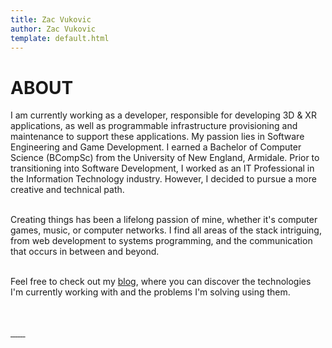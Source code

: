```yaml
---
title: Zac Vukovic
author: Zac Vukovic
template: default.html
---
```


# ABOUT

I am currently working as a developer, responsible for developing 3D & XR applications, as well as programmable infrastructure provisioning and maintenance to support these applications. My passion lies in Software Engineering and Game Development. I earned a Bachelor of Computer Science (BCompSc) from the University of New England, Armidale. Prior to transitioning into Software Development, I worked as an IT Professional in the Information Technology industry. However, I decided to pursue a more creative and technical path.<br /><br />

Creating things has been a lifelong passion of mine, whether it's computer games, music, or computer networks. I find all areas of the stack intriguing, from web development to systems programming, and the communication that occurs in between and beyond.<br /><br />

Feel free to check out my [blog](/blog), where you can discover the technologies I'm currently working with and the problems I'm solving using them.<br /><br /><br />

<div class="icons">
    <a href="https://github.com/cyn1x" target="_blank" rel="noopener noreferrer">
        <img src="/img/svg/github.svg" alt="">
    </a>
    <a href="https://au.linkedin.com/in/zacvukovic/" target="_blank" rel="noopener noreferrer">
        <img src="/img/svg/linkedin.svg" alt="">
    </a>
    <a href="https://gitlab.com/cyn1x/" target="_blank" rel="noopener noreferrer">
        <img src="/img/svg/gitlab.svg" alt="">
    </a>
    <a href="https://bitbucket.org/cyn1x/" target="_blank" rel="noopener noreferrer">
        <img src="/img/svg/bitbucket.svg" alt="">
    </a>
    <a href="https://learn.microsoft.com/en-us/users/zacvukovic/" target="_blank" rel="noopener noreferrer">
        <img src="/img/svg/microsoft.svg" alt="">
    </a>
    <a href="https://stackoverflow.com/users/12852238/cyn1x" target="_blank" rel="noopener noreferrer">
        <img src="/img/svg/stack-overflow.svg" alt="">
    </a>
    <a href="https://soundcloud.com/crackimus" target="_blank" rel="noopener noreferrer">
        <img src="/img/svg/soundcloud.svg" alt="">
    </a>
</div>
